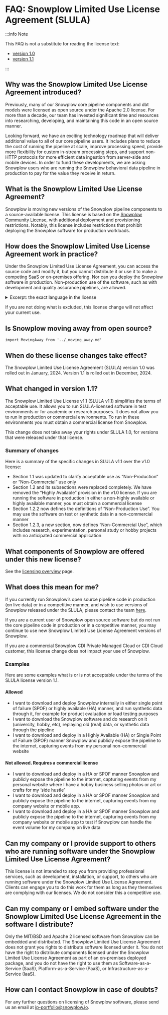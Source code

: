 # FAQ: Snowplow Limited Use License Agreement (SLULA)

:::info Note

This FAQ is not a substitute for reading the license text:

* [version 1.0](/limited-use-license-1.0/)
* [version 1.1](/limited-use-license-1.1/)

:::

## Why was the Snowplow Limited Use License Agreement introduced?

Previously, many of our Snowplow core pipeline components and dbt models were licensed as open source under the Apache 2.0 license. For more than a decade, our team has invested significant time and resources into researching, developing, and maintaining this code in an open source manner.

Looking forward, we have an exciting technology roadmap that will deliver additional value to all of our core pipeline users. It includes plans to reduce the cost of running the pipeline at scale, improve processing speed, provide more flexibility for custom in-stream processing steps, and support non-HTTP protocols for more efficient data ingestion from server-side and mobile devices. In order to fund these developments, we are asking Snowplow users who are running the Snowplow behavioral data pipeline in production to pay for the value they receive in return.

## What is the Snowplow Limited Use License Agreement?

Snowplow is moving new versions of the Snowplow pipeline components to a source-available license. This license is based on the [Snowplow Community License](/docs/resources/community-license-faq/index.md), with additional deployment and provisioning restrictions. Notably, this license includes restrictions that prohibit deploying the Snowplow software for production workloads.

## How does the Snowplow Limited Use License Agreement work in practice?

Under the Snowplow Limited Use License Agreement, you can access the source code and modify it, but you cannot distribute it or use it to make a competing SaaS or on-premises offering. Nor can you deploy the Snowplow software in production. Non-production use of the software, such as with development and quality assurance pipelines, are allowed.

<details>
<summary>Excerpt: the exact language in the license</summary>

Licensee is not granted the right to, and Licensee shall not, exercise the License for any Competing Use, and Licensee may exercise the License only for Non-Production Use or Non-Commercial Use.

* “Competing Use” is making available any on-premises or distributed software product, or any software-as-a-service, platform-as-a-service, infrastructure-as-a-service, or other similar online service, that competes with any products or services that Snowplow or any of its affiliates provides using the Software.

* “Non-Production Use” means any use of the Software to process test or synthetic data to evaluate the sufficiency of the Software for use by Licensee.

* “Non-Commercial Use” is only: (a) personal use for research, experiment, personal study, or hobby projects, without any anticipated commercial application, or (b) use for teaching purposes by lecturers of a school or university.

</details>

If you are not doing what is excluded, this license change will not affect your current use.

## Is Snowplow moving away from open source?

```mdx-code-block
import MovingAway from '../_moving_away.md'
```

<MovingAway/>

## When do these license changes take effect?

The Snowplow Limited Use License Agreement (SLULA) version 1.0 was rolled out in January, 2024. Version 1.1 is rolled out in December, 2024.

## What changed in version 1.1?

The Snowplow Limited Use License v1.1 (SLULA v1.1) simplifies the terms of acceptable use. It allows you to run SLULA-licensed software in test environments or for academic or research purposes. It does not allow you to run in production or commercial environments. To run in these environments you must obtain a commercial license from Snowplow.

This change does not take away your rights under SLULA 1.0, for versions that were released under that license.

### Summary of changes

Here is a summary of the specific changes in SLULA v1.1 over the v1.0 license:

* Section 1.1 was updated to clarify acceptable use as “Non-Production” or “Non-Commercial” use only
* Section 1.2 and its subsections were replaced completely. We have removed the “Highly Available” provision in the v1.0 license. If you are running the software in production in either a non-highly available or highly available manner, you must obtain a commercial license
* Section 1.2.2 now defines the definitions of “Non-Production Use”. You may use the software on test or synthetic data in a non-commercial manner
* Section 1.2.3, a new section, now defines “Non-Commercial Use”, which includes research, experimentation, personal study or hobby projects with no anticipated commercial application

## What components of Snowplow are offered under this new license?

See the [licensing overview](/docs/resources/copyright-license/index.md) page.

## What does this mean for me?

If you currently run Snowplow’s open source pipeline code in production (on live data) or in a competitive manner, and wish to use versions of Snowplow released under the SLULA, please contact the team [here](https://snowplow.io/snowplow-oss-license-change/).

If you are a current user of Snowplow open source software but do not run the core pipeline code in production or in a competitive manner, you may continue to use new Snowplow Limited Use License Agreement versions of Snowplow.

If you are a commercial Snowplow CDI Private Managed Cloud or CDI Cloud customer, this license change does not impact your use of Snowplow.

### Examples

Here are some examples what is or is not acceptable under the terms of the SLULA license version 1.1.

#### Allowed

* I want to download and deploy Snowplow internally in either single point of failure (SPOF) or highly available (HA) manner, and run synthetic data through it, for example for product evaluation or load testing purposes
* I want to download the Snowplow software and do research on it (university, hobby, etc), replaying old (real) data, or synthetic data through the pipeline
* I want to download and deploy in a Highly Available (HA) or Single Point of Failure (SPOF) manner Snowplow and publicly expose the pipeline to the internet, capturing events from my personal non-commercial website

#### Not allowed. Requires a commercial license

* I want to download and deploy in a HA or SPOF manner Snowplow and publicly expose the pipeline to the internet, capturing events from my personal website where I have a hobby business selling photos or art or crafts for my ‘side hustle’
* I want to download and deploy in a HA or SPOF manner Snowplow and publicly expose the pipeline to the internet, capturing events from my company website or mobile app.
* I want to download and deploy in a HA or SPOF manner Snowplow and publicly expose the pipeline to the internet, capturing events from my company website or mobile app to test if Snowplow can handle the event volume for my company on live data

## Can my company or I provide support to others who are running software under the Snowplow Limited Use License Agreement?

This license is not intended to stop you from providing professional services, such as development, installation, or support, to others who are running software under the Snowplow Limited Use License Agreement. Clients can engage you to do this work for them as long as they themselves are complying with our licenses. We do not consider this a competitive use.

## Can my company or I embed software under the Snowplow Limited Use License Agreement in the software I distribute?

Only the MIT/BSD and Apache 2 licensed software from Snowplow can be embedded and distributed. The Snowplow Limited Use License Agreement does not grant you rights to distribute software licensed under it. You do not have the right to distribute components licensed under the Snowplow Limited Use License Agreement as part of an on-premises deployed package, and you do not have the right to use them as Software-as-a-Service (SaaS), Platform-as-a-Service (PaaS), or Infrastructure-as-a-Service (IaaS).

## How can I contact Snowplow in case of doubts?

For any further questions on licensing of Snowplow software, please send us an email at [ip-portfolio@snowplow.io](mailto:ip-portfolio@snowplow.io).
